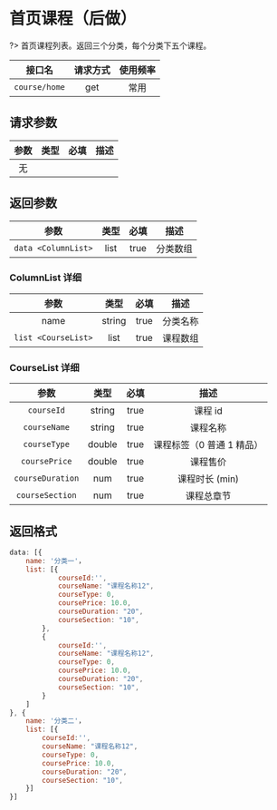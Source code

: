 <!-- course_home.md -->

# 首页课程（后做）

?> 首页课程列表。返回三个分类，每个分类下五个课程。

|    接口名     | 请求方式 | 使用频率 |
| :-----------: | :------: | :------: |
| `course/home` |   get    |   常用   |

## 请求参数

| 参数 | 类型 | 必填 | 描述 |
| :--: | :--: | :--: | :--: |
|  无  |      |      |      |

## 返回参数

|        参数         | 类型 | 必填 |   描述   |
| :-----------------: | :--: | :--: | :------: |
| `data <ColumnList>` | list | true | 分类数组 |

### ColumnList 详细

|        参数         |  类型  | 必填 |   描述   |
| :-----------------: | :----: | :--: | :------: |
|        name         | string | true | 分类名称 |
| `list <CourseList>` |  list  | true | 课程数组 |

### CourseList 详细

|       参数       |  类型  | 必填 |           描述            |
| :--------------: | :----: | :--: | :-----------------------: |
|    `courseId`    | string | true |          课程 id          |
|   `courseName`   | string | true |         课程名称          |
|   `courseType`   | double | true | 课程标签（0 普通 1 精品） |
|  `coursePrice`   | double | true |         课程售价          |
| `courseDuration` |  num   | true |      课程时长 (min)       |
| `courseSection`  |  num   | true |        课程总章节         |

## 返回格式

```js
data: [{
	name: '分类一'，
	list: [{
			courseId:'',
			courseName: "课程名称12",
    		courseType: 0,
    		coursePrice: 10.0,
    		courseDuration: "20",
    		courseSection: "10",
		},
		{
			courseId:'',
			courseName: "课程名称12",
    		courseType: 0,
    		coursePrice: 10.0,
   		 	courseDuration: "20",
    		courseSection: "10",
		}
	]
}, {
	name: '分类二'，
	list: [{
		courseId:'',
		courseName: "课程名称12",
    	courseType: 0,
    	coursePrice: 10.0,
    	courseDuration: "20",
    	courseSection: "10",
	}]
}]

```
